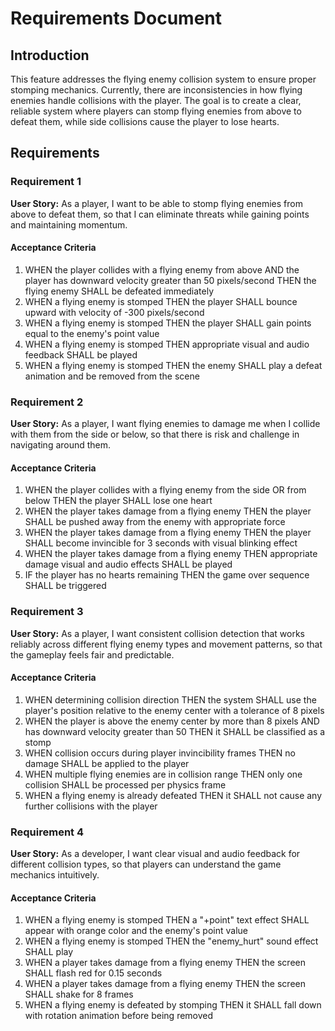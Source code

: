 # Requirements Document

## Introduction

This feature addresses the flying enemy collision system to ensure proper stomping mechanics. Currently, there are inconsistencies in how flying enemies handle collisions with the player. The goal is to create a clear, reliable system where players can stomp flying enemies from above to defeat them, while side collisions cause the player to lose hearts.

## Requirements

### Requirement 1

**User Story:** As a player, I want to be able to stomp flying enemies from above to defeat them, so that I can eliminate threats while gaining points and maintaining momentum.

#### Acceptance Criteria

1. WHEN the player collides with a flying enemy from above AND the player has downward velocity greater than 50 pixels/second THEN the flying enemy SHALL be defeated immediately
2. WHEN a flying enemy is stomped THEN the player SHALL bounce upward with velocity of -300 pixels/second
3. WHEN a flying enemy is stomped THEN the player SHALL gain points equal to the enemy's point value
4. WHEN a flying enemy is stomped THEN appropriate visual and audio feedback SHALL be played
5. WHEN a flying enemy is stomped THEN the enemy SHALL play a defeat animation and be removed from the scene

### Requirement 2

**User Story:** As a player, I want flying enemies to damage me when I collide with them from the side or below, so that there is risk and challenge in navigating around them.

#### Acceptance Criteria

1. WHEN the player collides with a flying enemy from the side OR from below THEN the player SHALL lose one heart
2. WHEN the player takes damage from a flying enemy THEN the player SHALL be pushed away from the enemy with appropriate force
3. WHEN the player takes damage from a flying enemy THEN the player SHALL become invincible for 3 seconds with visual blinking effect
4. WHEN the player takes damage from a flying enemy THEN appropriate damage visual and audio effects SHALL be played
5. IF the player has no hearts remaining THEN the game over sequence SHALL be triggered

### Requirement 3

**User Story:** As a player, I want consistent collision detection that works reliably across different flying enemy types and movement patterns, so that the gameplay feels fair and predictable.

#### Acceptance Criteria

1. WHEN determining collision direction THEN the system SHALL use the player's position relative to the enemy center with a tolerance of 8 pixels
2. WHEN the player is above the enemy center by more than 8 pixels AND has downward velocity greater than 50 THEN it SHALL be classified as a stomp
3. WHEN collision occurs during player invincibility frames THEN no damage SHALL be applied to the player
4. WHEN multiple flying enemies are in collision range THEN only one collision SHALL be processed per physics frame
5. WHEN a flying enemy is already defeated THEN it SHALL not cause any further collisions with the player

### Requirement 4

**User Story:** As a developer, I want clear visual and audio feedback for different collision types, so that players can understand the game mechanics intuitively.

#### Acceptance Criteria

1. WHEN a flying enemy is stomped THEN a "+point" text effect SHALL appear with orange color and the enemy's point value
2. WHEN a flying enemy is stomped THEN the "enemy_hurt" sound effect SHALL play
3. WHEN a player takes damage from a flying enemy THEN the screen SHALL flash red for 0.15 seconds
4. WHEN a player takes damage from a flying enemy THEN the screen SHALL shake for 8 frames
5. WHEN a flying enemy is defeated by stomping THEN it SHALL fall down with rotation animation before being removed